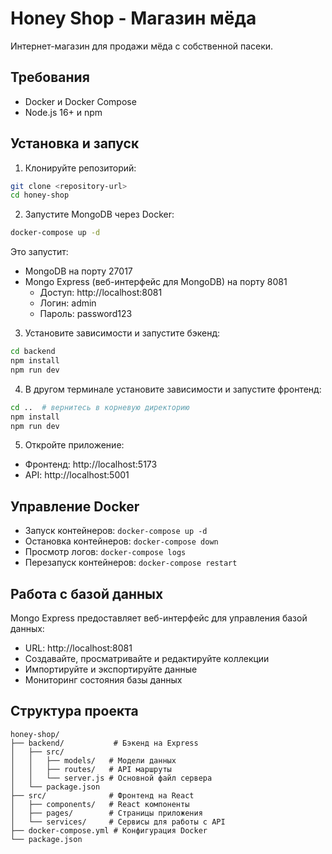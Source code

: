 # Honey Shop - Магазин мёда

Интернет-магазин для продажи мёда с собственной пасеки.

## Требования

- Docker и Docker Compose
- Node.js 16+ и npm

## Установка и запуск

1. Клонируйте репозиторий:
```bash
git clone <repository-url>
cd honey-shop
```

2. Запустите MongoDB через Docker:
```bash
docker-compose up -d
```

Это запустит:
- MongoDB на порту 27017
- Mongo Express (веб-интерфейс для MongoDB) на порту 8081
  - Доступ: http://localhost:8081
  - Логин: admin
  - Пароль: password123

3. Установите зависимости и запустите бэкенд:
```bash
cd backend
npm install
npm run dev
```

4. В другом терминале установите зависимости и запустите фронтенд:
```bash
cd ..  # вернитесь в корневую директорию
npm install
npm run dev
```

5. Откройте приложение:
- Фронтенд: http://localhost:5173
- API: http://localhost:5001

## Управление Docker

- Запуск контейнеров: `docker-compose up -d`
- Остановка контейнеров: `docker-compose down`
- Просмотр логов: `docker-compose logs`
- Перезапуск контейнеров: `docker-compose restart`

## Работа с базой данных

Mongo Express предоставляет веб-интерфейс для управления базой данных:
- URL: http://localhost:8081
- Создавайте, просматривайте и редактируйте коллекции
- Импортируйте и экспортируйте данные
- Мониторинг состояния базы данных

## Структура проекта

```
honey-shop/
├── backend/           # Бэкенд на Express
│   ├── src/
│   │   ├── models/   # Модели данных
│   │   ├── routes/   # API маршруты
│   │   └── server.js # Основной файл сервера
│   └── package.json
├── src/              # Фронтенд на React
│   ├── components/   # React компоненты
│   ├── pages/        # Страницы приложения
│   └── services/     # Сервисы для работы с API
├── docker-compose.yml # Конфигурация Docker
└── package.json
```